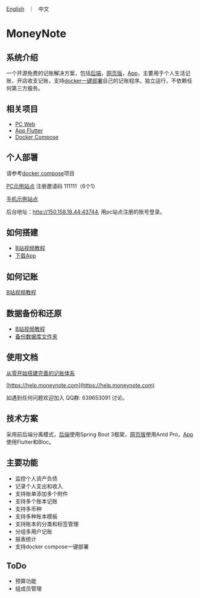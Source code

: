 <p align="left">
    <a href="README_en.md">English</a> &nbsp ｜ &nbsp 中文
</p>

# MoneyNote

## 系统介绍

一个开源免费的记账解决方案，包括[后端](https://github.com/getmoneynote/moneynote-api)，[网页版](https://github.com/getmoneynote/moneynote-pc)，[App](https://github.com/getmoneynote/moneynote-flutter)，主要用于个人生活记账，开店收支记账，支持[docker一键部署](https://github.com/getmoneynote/docker-compose-moneynote-ali)自己的记账程序。独立运行，不依赖任何第三方服务。

## 相关项目
- [PC Web](https://github.com/getmoneynote/moneynote-pc)
- [App Flutter](https://github.com/getmoneynote/moneynote-flutter)
- [Docker Compose](https://github.com/getmoneynote/docker-compose-moneynote-ali)

## 个人部署
请参考[docker compose](https://github.com/getmoneynote/docker-compose-moneynote-ali)项目

[PC示例站点](http://150.158.18.44:43743)  注册邀请码 111111（6个1）

[手机示例站点](http://150.158.18.44:43744) 

后台地址：http://150.158.18.44:43744, 用pc站点注册的账号登录。

## 如何搭建
- [B站视频教程](https://space.bilibili.com/392661804/channel/collectiondetail?sid=2604159)
- [下载App](https://github.com/getmoneynote/moneynote-flutter/releases/tag/v1.0.44)

## 如何记账
[B站视频教程](https://space.bilibili.com/392661804/channel/collectiondetail?sid=2907921)

## 数据备份和还原
- [B站视频教程](https://space.bilibili.com/392661804/channel/collectiondetail?sid=2899524&ctype=0)
- [备份数据库文件夹](https://www.bilibili.com/read/cv34264576/?spm_id_from=333.999.0.0)

## 使用文档
[从零开始搭建完善的记账体系](https://sspai.com/post/58025)

[https://help.moneynote.com](https://help.moneynote.com)

如遇到任何问题欢迎加入 QQ群: 639653091 讨论。

## 技术方案
采用前后端分离模式，[后端](https://github.com/getmoneynote/moneynote-api)使用Spring Boot 3框架，[网页版](https://github.com/getmoneynote/moneywhere-user-fe)使用Antd Pro，[App](https://github.com/getmoneynote/moneywhere_user_flutter)使用Flutter和Bloc。

## 主要功能

- 监控个人资产负债
- 记录个人支出和收入
- 支持账单添加多个附件
- 支持多个账本记账
- 支持多币种
- 支持多种账本模板
- 支持账本的分类和标签管理
- 分组多用户记账
- 报表统计
- 支持docker compose一键部署

## ToDo
- 预算功能
- 组成员管理
